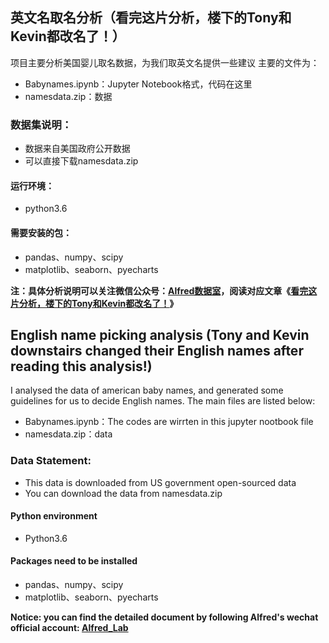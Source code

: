 ## 英文名取名分析（看完这片分析，楼下的Tony和Kevin都改名了！）

项目主要分析美国婴儿取名数据，为我们取英文名提供一些建议
主要的文件为：
- Babynames.ipynb：Jupyter Notebook格式，代码在这里
- namesdata.zip：数据

### 数据集说明：
- 数据来自美国政府公开数据
- 可以直接下载namesdata.zip

#### 运行环境：
- python3.6

#### 需要安装的包：
- pandas、numpy、scipy
- matplotlib、seaborn、pyecharts

**注：具体分析说明可以关注微信公众号：[Alfred数据室](https://github.com/Alfred1984/interesting-python/blob/master/TheWanderingEarth/readme.md)，阅读对应文章《[看完这片分析，楼下的Tony和Kevin都改名了！](https://mp.weixin.qq.com/s/7dGJbueO-_cLuw9d8mPUyg)》**


## English name picking analysis (Tony and Kevin downstairs changed their English names after reading this analysis!)

I analysed the data of american baby names, and generated some guidelines for us to decide English names.
The main files are listed below:
- Babynames.ipynb：The codes are wirrten in this jupyter nootbook file
- namesdata.zip：data


### Data Statement:
- This data is downloaded from US government open-sourced data
- You can download the data from namesdata.zip

#### Python environment
- Python3.6

#### Packages need to be installed
- pandas、numpy、scipy
- matplotlib、seaborn、pyecharts

**Notice: you can find the detailed document by following Alfred's wechat official account: [Alfred_Lab](https://github.com/Alfred1984/interesting-python/blob/master/TheWanderingEarth/readme.md)**
